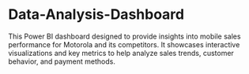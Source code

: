 # Data-Analysis-Dashboard
This Power BI dashboard designed to provide insights into mobile sales performance for Motorola and its competitors. It showcases interactive visualizations and key metrics to help analyze sales trends, customer behavior, and payment methods.
